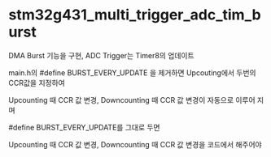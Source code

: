 # stm32g431_multi_trigger_adc_tim_burst

DMA Burst 기능을 구현, ADC Trigger는 Timer8의 업데이트

main.h의 #define BURST_EVERY_UPDATE 을 제거하면 Upcouting에서 두번의 CCR값을 지정하여

Upcounting 때 CCR 값 변경, Downcounting 때 CCR 값 변경이 자동으로 이루어 지며

#define BURST_EVERY_UPDATE를 그대로 두면

Upcounting 때 CCR 값 변경, Downcounting 때 CCR 값 변경을 코드에서 해주어야 
